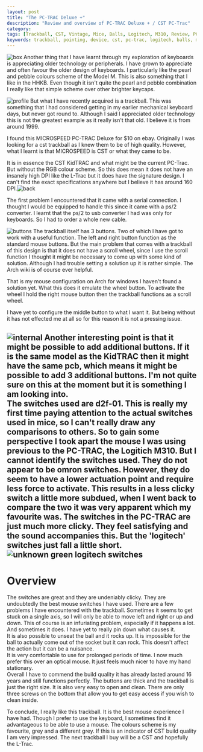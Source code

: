 ```yaml
---
layout: post
title: "The PC-TRAC Deluxe +"
description: "Review and overview of PC-TRAC Deluxe + / CST PC-Trac"
category: 
tags: [Trackball, CST, Vintage, Mice, Balls, Logitech, M310, Review, PC-TRAC,]
keywords: trackball, pointing, device, cst, pc-trac, logitech, balls, mice, vintage, trackballs, DPI, kidtrac, omron, switches, logitech, review, microspeed,
---
```

![box](http://i.imgur.com/He8rqU5.jpg)
Another thing that I have learnt through my exploration of keyboards is appreciating older technology or peripherals. I have grown to appreciate and often favour the older design of keyboards. I particularly like the pearl and pebble colours scheme of the Model M. This is also something that I like in the HHKB. Even though it isn't quite the pearl and pebble combination I really like that simple scheme over other brighter keycaps.

![profile](http://i.imgur.com/c2O5TI3.jpg)
But what I have recently acquired is a trackball. This was something that I had considered getting in my earlier mechanical keyboard days, but never got round to. Although I said I appreciated older technology this is not the greatest example as it really isn't that old. I believe it is from around 1999.

I found this MICROSPEED PC-TRAC Deluxe for $10 on ebay. Originally I was looking for a cst trackball as I knew them to be of high quality. However, what I learnt is that MICROSPEED is CST or what they came to be.  

It is in essence the CST KidTRAC and what might be the current PC-Trac. But without the RGB colour scheme. So this does mean it does not have an insanely high DPI like the L-Trac but it does have the signature design. I can't find the exact specifications anywhere but I believe it has around 160 DPI.![back](http://i.imgur.com/nTR6CeV.jpg)  

The first problem I encountered that it came with a serial connection. I thought I would be equipped to handle this since it came with a ps/2 converter. I learnt that the ps/2 to usb converter I had was only for keyboards. So I had to order a whole new cable.  

![buttons](http://i.imgur.com/h44EAxC.jpg)
The trackball itself has 3 buttons. Two of which I have got to work with a useful function. The left and right button function as the standard mouse buttons. But the main problem that comes with a trackball of this design is that it does not have a scroll wheel, since I use the scroll function I thought it might be necessary to come up with some kind of solution. Although I had trouble setting a solution up it is rather simple. The Arch wiki is of course ever helpful.  

<script src="https://gist.github.com/RoastPotatoes/ba04cd0e48280319602d.js"></script>

That is my mouse configuration on Arch for windows I haven't found a solution yet. What this does it emulate the wheel button. To activate the wheel I hold the right mouse button then the trackball functions as a scroll wheel.

I have yet to configure the middle button to what I want it. But being without it has not effected me at all so for this reason it is not a pressing issue.

![internal](http://i.imgur.com/Vyskgah.jpg)
Another interesting point is that it might be possible to add additional buttons. If it is the same model as the KidTRAC then it might have the same pcb,  which means it might be possible to add 3 additional buttons. I'm not quite sure on this at the moment but it is something I am looking into.  
The switches used are d2f-01. This is really my first time paying attention to the actual switches used in mice, so I can't really draw any comparisons to others. So to gain some perspective I took apart the mouse I was using previous to the PC-TRAC, the Logitich M310. But I cannot identify the switches used. They do not appear to be omron switches. However, they do seem to have a lower actuation point and require less force to activate. This results in a less clicky switch a little more subdued, when I went back to compare the two it was very apparent which my favourite was. The switches in the PC-TRAC are just much more clicky. They feel satisfying and the sound accompanies this. But the 'logitech' switches just fall a little short. 
![unknown green logitech switches](http://i.imgur.com/mJ3H8Cu.jpg)
-------------

# Overview
The switches are great and they are undeniably clicky. They are undoubtedly the best mouse switches I have used. 
There are a few problems I have encountered with the trackball. Sometimes it seems to get stuck on a single axis, so I will only be able to move left and right or up and down. This of course is an infuriating problem, especially if it happens a lot. And sometimes it does. I have yet to really pin down what causes it.  
It is also possible to unseat the ball and it rocks up. It is impossible for the ball to actually come out of the socket but it can rock. This doesn't affect the action but it can be a nuisance.  
It is very comfortable to use for prolonged periods of time. I now much prefer this over an optical mouse. It just feels much nicer to have my hand stationary.  
Overall I have to commend the build quality it has already lasted around 16 years and still functions perfectly. The buttons are thick and the trackball is just the right size. It is also very easy to open and clean. There are only three screws on the bottom that allow you to get easy access if you wish to clean inside. 

To conclude, I really like this trackball. It is the best mouse experience I have had. Though I prefer to use the keyboard, I sometimes find it advantageous to be able to use a mouse. The colours scheme is my favourite, grey and a different grey. If this is an indicator of CST build quality I am very impressed. The next trackball I buy will be a CST and hopefully the L-Trac.
